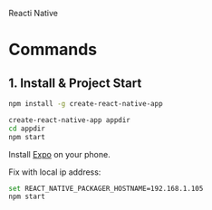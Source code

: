 Reacti Native

# Commands
## 1. Install & Project Start
```sh
npm install -g create-react-native-app

create-react-native-app appdir
cd appdir
npm start
```
Install <a href="https://expo.io/">Expo</a> on your phone.

Fix with local ip address:
```sh
set REACT_NATIVE_PACKAGER_HOSTNAME=192.168.1.105
npm start
```
